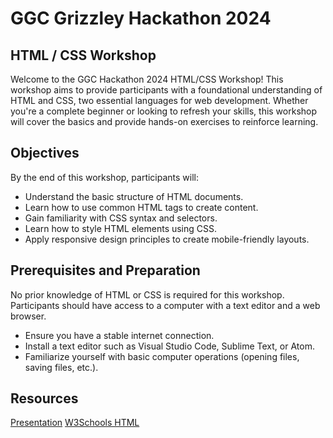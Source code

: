 # GGC Grizzley Hackathon 2024

## HTML / CSS Workshop

Welcome to the GGC Hackathon 2024 HTML/CSS Workshop! This workshop aims to provide participants with a foundational understanding of HTML and CSS, two essential languages for web development. Whether you're a complete beginner or looking to refresh your skills, this workshop will cover the basics and provide hands-on exercises to reinforce learning.

## Objectives
By the end of this workshop, participants will:
- Understand the basic structure of HTML documents.
- Learn how to use common HTML tags to create content.
- Gain familiarity with CSS syntax and selectors.
- Learn how to style HTML elements using CSS.
- Apply responsive design principles to create mobile-friendly layouts.

## Prerequisites and Preparation
No prior knowledge of HTML or CSS is required for this workshop. Participants should have access to a computer with a text editor and a web browser.
- Ensure you have a stable internet connection.
- Install a text editor such as Visual Studio Code, Sublime Text, or Atom.
- Familiarize yourself with basic computer operations (opening files, saving files, etc.).

## Resources
[Presentation](https://docs.google.com/presentation/d/1ICnhxbDba1GqK4ZFogNnnhQTDdL7gQIDBYVCsoQytOs/edit?usp=sharing)
[W3Schools HTML](https://www.w3schools.com/html/default.asp)
